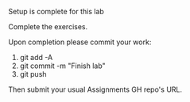 Setup is complete for this lab

Complete the exercises.

Upon completion please commit your work:

1. git add -A
2. git commit -m "Finish lab"
3. git push

Then submit your usual Assignments GH repo's URL.